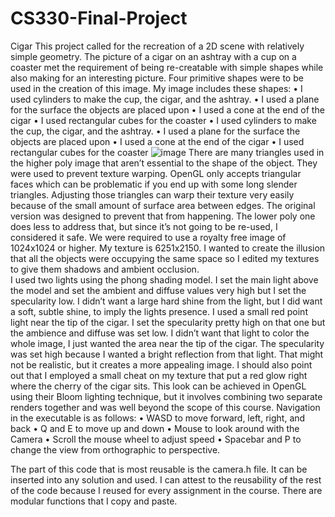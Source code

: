 # CS330-Final-Project
Cigar
This project called for the recreation of a 2D scene with relatively simple geometry.  The picture of a cigar on an ashtray with a cup on a coaster met the requirement of being re-creatable with simple shapes while also making for an interesting picture.
Four primitive shapes were to be used in the creation of this image.  My image includes these shapes:
•	I used cylinders to make the cup, the cigar, and the ashtray.
•	I used a plane for the surface the objects are placed upon
•	I used a cone at the end of the cigar
•	I used rectangular cubes for the coaster
•	I used cylinders to make the cup, the cigar, and the ashtray.
•	I used a plane for the surface the objects are placed upon
•	I used a cone at the end of the cigar
•	I used rectangular cubes for the coaster
![image](https://user-images.githubusercontent.com/61409173/146706429-b50262a6-5505-4a38-af53-c291d0d87c08.png)
There are many triangles used in the higher poly image that aren’t essential to the shape of the object.  They were used to prevent texture warping.  OpenGL only accepts triangular faces which can be problematic if you end up with some long slender triangles.  Adjusting those triangles can warp their texture very easily because of the small amount of surface area between edges.  The original version was designed to prevent that from happening.  The lower poly one does less to address that, but since it’s not going to be re-used, I considered it safe.
We were required to use a royalty free image of 1024x1024 or higher.  My texture is 6251x2150.  I wanted to create the illusion that all the objects were occupying the same space so I edited my textures to give them shadows and ambient occlusion.  
I used two lights using the phong shading model.  I set the main light above the model and set the ambient and diffuse values very high but I set the specularity low.  I didn’t want a large hard shine from the light, but I did want a soft, subtle shine, to imply the lights presence.  I used a small red point light near the tip of the cigar.  I set the specularity pretty high on that one but the ambience and diffuse was set low.  I didn’t want that light to color the whole image, I just wanted the area near the tip of the cigar.  The specularity was set high because I wanted a bright reflection from that light.  That might not be realistic, but it creates a more appealing image.  I should also point out that I employed a small cheat on my texture that put a red glow right where the cherry of the cigar sits.  This look can be achieved in OpenGL using their Bloom lighting technique, but it involves combining two separate renders together and was well beyond the scope of this course.
Navigation in the executable is as follows:
•	WASD to move forward, left, right, and back
•	Q and E to move up and down
•	Mouse to look around with the Camera
•	Scroll the mouse wheel to adjust speed
•	Spacebar and P to change the view from orthographic to perspective.

The part of this code that is most reusable is the camera.h file.  It can be inserted into any solution and used.  I can attest to the reusability of the rest of the code because I reused for every assignment in the course.  There are modular functions that I copy and paste.
